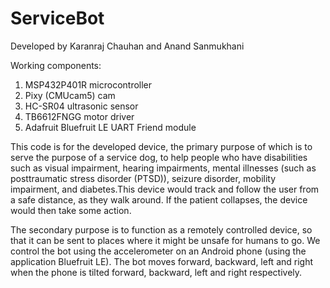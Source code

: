 # ServiceBot

Developed by Karanraj Chauhan and Anand Sanmukhani

Working components:
1. MSP432P401R microcontroller
2. Pixy (CMUcam5) cam
3. HC-SR04 ultrasonic sensor
4. TB6612FNGG motor driver
5. Adafruit Bluefruit LE UART Friend module 

This code is for the developed device, the primary purpose of which is to serve the purpose of a service dog, to help people who have disabilities such as visual impairment, hearing impairments, mental illnesses (such as posttraumatic stress disorder (PTSD)), seizure disorder, mobility impairment, and diabetes.This device would track and follow the user from a safe distance, as they walk around. If the patient collapses, the device would then take some action.

The secondary purpose is to function as a remotely controlled device, so that it can be sent to places where it might be unsafe for humans to go. We control the bot using the accelerometer on an Android phone (using the application Bluefruit LE). The bot moves forward, backward, left and right when the phone is tilted forward, backward, left and right respectively.
